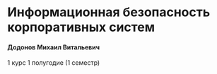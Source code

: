 # Информационная безопасность корпоративных систем

#### Додонов Михаил Витальевич

1 курс 1 полугодие (1 семестр)
